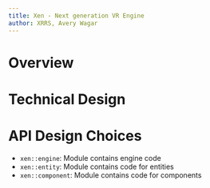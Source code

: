 ```yaml
---
title: Xen - Next generation VR Engine
author: XRRS, Avery Wagar
---
```


# Overview

# Technical Design

# API Design Choices

- `xen::engine`: Module contains engine code
- `xen::entity`: Module contains code for entities
- `xen::component`: Module contains code for components
